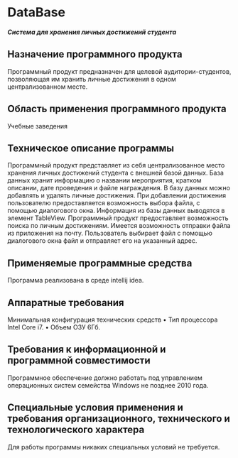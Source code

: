 # DataBase
***Система для хранения личных достижений студента***
<h2> Назначение программного продукта</h2>
Программный продукт предназначен для целевой аудитории-студентов, позволяющая им хранить личные достижения в одном централизованном месте.
<h2>Область применения программного продукта</h2>
Учебные заведения 
<h2>Техническое описание программы</h2>
Программный продукт представляет из себя централизованное место хранения личных достижений студента с внешней базой данных.
База данных хранит информацию о названии мероприятия, кратком описании, дате проведения и файле награждения.
В базу данных можно добавлять и удалять личные достижения.
При добавлении достижения пользователю предоставляется возможность выбора файла, с помощью диалогового окна. 
Информация из базы данных выводятся в элемент TableView. 
Программный продукт предоставляет возможность поиска по личным достижениям. 
Имеется возможность отправки файла из приложения на почту. 
Пользователь выбирает файл с помощью диалогового окна файл и отправляет его на указанный адрес.
<h2>Применяемые программные средства</h2>
Программа реализована в среде intellij idea.
<h2>Аппаратные требования</h2>
Минимальная конфигурация технических средств
•	Тип процессора 	   Intel Core i7.
•	Объем ОЗУ	   6Гб.
<h2> Требования к информационной и программной совместимости</h2>
 Программное обеспечение должно работать под управлением операционных систем семейства Windows не позднее 2010 года. 
<h2> Специальные условия применения и требования организационного, технического и технологического характера</h2>
Для работы программы никаких специальных условий не требуется.
